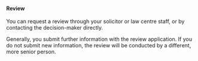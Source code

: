 ####  **Review**

You can request a review through your solicitor or law centre staff, or by
contacting the decision-maker directly.

Generally, you submit further information with the review application. If you
do not submit new information, the review will be conducted by a different,
more senior person.
